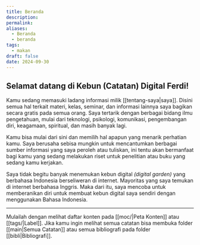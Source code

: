 ```yaml
---
title: Beranda
description: 
permalink: 
aliases:
  - Beranda
  - beranda
tags:
  - makan
draft: false
date: 2024-09-30
---
```

## Selamat datang di Kebun (Catatan) Digital Ferdi!
 
Kamu sedang memasuki ladang informasi milik [[tentang-saya|saya]]. Disini semua hal terkait materi, kelas, seminar, dan informasi lainnya saya bagikan secara gratis pada semua orang. Saya tertarik dengan berbagai bidang ilmu pengetahuan, mulai dari teknologi, psikologi, komunikasi, pengembangan diri, keagamaan, spiritual, dan masih banyak lagi. 

Kamu bisa mulai dari sini dan memilih hal apapun yang menarik perhatian kamu. Saya berusaha sebisa mungkin untuk mencantumkan berbagai sumber informasi yang saya peroleh atau tuliskan, ini tentu akan bermanfaat bagi kamu yang sedang melakukan riset untuk penelitian atau buku yang sedang kamu kerjakan.

Saya tidak begitu banyak menemukan kebun digital *(digital garden)* yang berbahasa Indonesia berseliweran di internet. Mayoritas yang saya temukan di internet berbahasa Inggris. Maka dari itu, saya mencoba untuk memberanikan diri untuk membuat kebun digital saya sendiri dengan menggunakan Bahasa Indonesia.  

---

Mulailah dengan melihat daftar konten pada [[moc/|Peta Konten]] atau [[tags/|Label]]. Jika kamu ingin melihat semua catatan bisa membuka folder [[main|Semua Catatan]] atau semua bibliografi pada folder [[bibli|Bibliografi]]. 